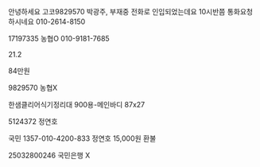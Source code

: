 안녕하세요   고코9829570  박광주,  부재중 전화로 인입되었는데요 10시반쯤 통화요청하시네요  010-2614-8150



17197335 농협O 010-9181-7685


21.2

84만원


9829570 농협X 

한샘클리어식기정리대 900용-메인바디
87x27


5124372 정연호


국민 1357-010-4200-833 정연호
15,000원 환불


25032800246
국민은행 X 